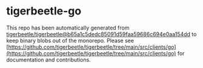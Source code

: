 # tigerbeetle-go
This repo has been automatically generated from [tigerbeetle/tigerbeetle@b65a1c5dedc85091d59faa59686c694e0aa154dd](https://github.com/tigerbeetle/tigerbeetle/commit/b65a1c5dedc85091d59faa59686c694e0aa154dd) to keep binary blobs out of the monorepo. Please see [https://github.com/tigerbeetle/tigerbeetle/tree/main/src/clients/go](https://github.com/tigerbeetle/tigerbeetle/tree/main/src/clients/go) for documentation and contributions.
